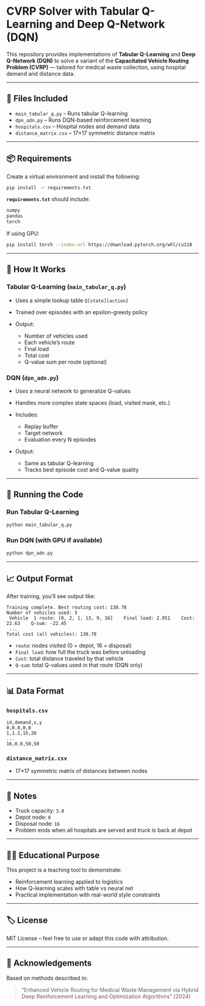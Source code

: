 # CVRP Solver with Tabular Q-Learning and Deep Q-Network (DQN)

This repository provides implementations of **Tabular Q-Learning** and **Deep Q-Network (DQN)** to solve a variant of the **Capacitated Vehicle Routing Problem (CVRP)** — tailored for medical waste collection, using hospital demand and distance data.

---

## 📁 Files Included

- `main_tabular_q.py` – Runs tabular Q-learning
- `dpn_adn.py` – Runs DQN-based reinforcement learning
- `hospitals.csv` – Hospital nodes and demand data
- `distance_matrix.csv` – 17×17 symmetric distance matrix

---

## 📦 Requirements

Create a virtual environment and install the following:

```bash
pip install -r requirements.txt
````

**`requirements.txt`** should include:

```txt
numpy
pandas
torch
```

If using GPU:

```bash
pip install torch --index-url https://download.pytorch.org/whl/cu118
```

---

## 🧠 How It Works

### Tabular Q-Learning (`main_tabular_q.py`)

* Uses a simple lookup table `Q[state][action]`
* Trained over episodes with an epsilon-greedy policy
* Output:

  * Number of vehicles used
  * Each vehicle’s route
  * Final load
  * Total cost
  * Q-value sum per route (optional)

### DQN (`dpn_adn.py`)

* Uses a neural network to generalize Q-values
* Handles more complex state spaces (load, visited mask, etc.)
* Includes:

  * Replay buffer
  * Target network
  * Evaluation every N episodes
* Output:

  * Same as tabular Q-learning
  * Tracks best episode cost and Q-value quality

---

## 🚀 Running the Code

### Run Tabular Q-Learning

```bash
python main_tabular_q.py
```

### Run DQN (with GPU if available)

```bash
python dpn_adn.py
```

---

## 📈 Output Format

After training, you’ll see output like:

```
Training complete. Best routing cost: 130.78
Number of vehicles used: 5
 Vehicle  1 route: [0, 2, 1, 13, 9, 16]    Final load: 2.951    Cost: 22.63    Q-sum: -22.45
 ...
Total cost (all vehicles): 130.78
```

* `route`: nodes visited (0 = depot, 16 = disposal)
* `Final load`: how full the truck was before unloading
* `Cost`: total distance traveled by that vehicle
* `Q-sum`: total Q-values used in that route (DQN only)

---

## 📊 Data Format

### `hospitals.csv`

```csv
id,demand,x,y
0,0.0,0,0
1,1.2,15,20
...
16,0.0,50,50
```

### `distance_matrix.csv`

* 17×17 symmetric matrix of distances between nodes

---

## 🧾 Notes

* Truck capacity: `3.0`
* Depot node: `0`
* Disposal node: `16`
* Problem ends when all hospitals are served and truck is back at depot

---

## 🧑‍🎓 Educational Purpose

This project is a teaching tool to demonstrate:

* Reinforcement learning applied to logistics
* How Q-learning scales with table vs neural net
* Practical implementation with real-world style constraints

---

## 🏷 License

MIT License – feel free to use or adapt this code with attribution.

---

## 🙏 Acknowledgements

Based on methods described in:

> “Enhanced Vehicle Routing for Medical Waste Management via Hybrid Deep Reinforcement Learning and Optimization Algorithms” (2024)

```
